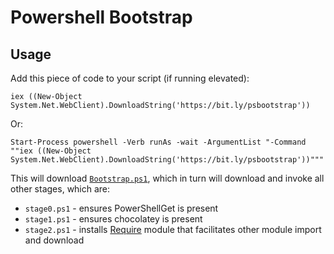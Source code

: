 # Powershell Bootstrap

## Usage

Add this piece of code to your script (if running elevated):

    iex ((New-Object System.Net.WebClient).DownloadString('https://bit.ly/psbootstrap'))
    
Or:

    Start-Process powershell -Verb runAs -wait -ArgumentList "-Command ""iex ((New-Object System.Net.WebClient).DownloadString('https://bit.ly/psbootstrap'))"""

This will download [`Bootstrap.ps1`](https://github.com/qbikez/ps-bootstrap/blob/master/bootstrap.ps1), which in turn will download and invoke all other stages, which are:

* `stage0.ps1` - ensures PowerShellGet is present
* `stage1.ps1` - ensures chocolatey is present
* `stage2.ps1` - installs [Require](https://www.powershellgallery.com/packages/require) module that facilitates other module import and download
